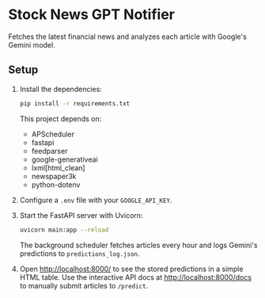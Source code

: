 # Stock News GPT Notifier

Fetches the latest financial news and analyzes each article with Google's Gemini model.

## Setup

1. Install the dependencies:

   ```bash
   pip install -r requirements.txt
   ```

   This project depends on:

   - APScheduler
   - fastapi
   - feedparser
   - google-generativeai
   - lxml[html_clean]
   - newspaper3k
   - python-dotenv

2. Configure a `.env` file with your `GOOGLE_API_KEY`.

3. Start the FastAPI server with Uvicorn:

   ```bash
   uvicorn main:app --reload
   ```

   The background scheduler fetches articles every hour and logs Gemini's
   predictions to `predictions_log.json`.

4. Open [http://localhost:8000/](http://localhost:8000/) to see the stored
   predictions in a simple HTML table.  Use the interactive API docs at
   [http://localhost:8000/docs](http://localhost:8000/docs) to manually submit
   articles to `/predict`.

